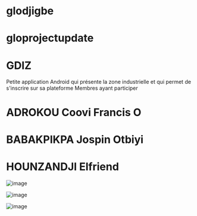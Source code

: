 # glodjigbe
# gloprojectupdate
# GDIZ
Petite application Android qui présente la zone industrielle et qui permet de s'inscrire sur sa plateforme
Membres ayant participer
# ADROKOU Coovi Francis O
# BABAKPIKPA Jospin Otbiyi
# HOUNZANDJI Elfriend

![image](https://github.com/omabiyique/gloprojectupdate/assets/55911322/c63c6e19-1022-4f74-98f6-1af8b95e0ee4)

![image](https://github.com/omabiyique/gloprojectupdate/assets/55911322/c1753104-a8e5-4525-8d27-bba961fff3eb)

![image](https://github.com/omabiyique/gloprojectupdate/assets/55911322/d36b0d87-549a-4f73-b728-18da0d7f47f1)


